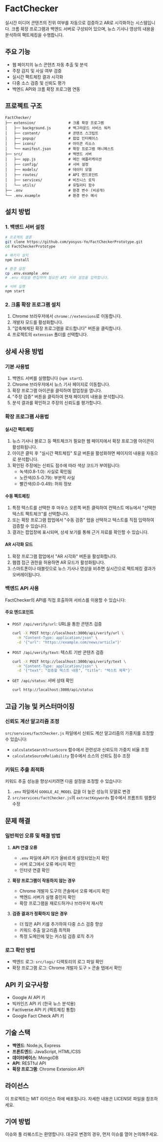 # FactChecker

실시간 미디어 콘텐츠의 진위 여부를 자동으로 검증하고 AR로 시각화하는 시스템입니다. 크롬 확장 프로그램과 백엔드 서버로 구성되어 있으며, 뉴스 기사나 영상의 내용을 분석하여 팩트체킹을 수행합니다.

## 주요 기능

- 웹 페이지의 뉴스 콘텐츠 자동 추출 및 분석
- 주장 감지 및 사실 여부 검증
- 실시간 팩트체킹 결과 시각화
- 다중 소스 검증 및 신뢰도 평가
- 백엔드 API와 크롬 확장 프로그램 연동

## 프로젝트 구조

```
FactChecker/
├── extension/               # 크롬 확장 프로그램
│   ├── background.js        # 백그라운드 서비스 워커
│   ├── content/             # 콘텐츠 스크립트
│   ├── popup/               # 팝업 인터페이스
│   ├── icons/               # 아이콘 리소스
│   └── manifest.json        # 확장 프로그램 매니페스트
├── src/                     # 백엔드 서버
│   ├── app.js               # 메인 애플리케이션
│   ├── config/              # 서버 설정
│   ├── models/              # 데이터 모델
│   ├── routes/              # API 엔드포인트
│   ├── services/            # 비즈니스 로직
│   └── utils/               # 유틸리티 함수
├── .env                     # 환경 변수 (비공개)
└── .env.example             # 환경 변수 예시
```

## 설치 방법

### 1. 백엔드 서버 설정

```bash
# 프로젝트 클론
git clone https://github.com/yosyus-Yo/FactCheckerPrototype.git
cd FactCheckerPrototype

# 패키지 설치
npm install

# 환경 설정
cp .env.example .env
# .env 파일을 편집하여 필요한 API 키와 설정을 입력합니다.

# 서버 실행
npm start
```

### 2. 크롬 확장 프로그램 설치

1. Chrome 브라우저에서 `chrome://extensions`로 이동합니다.
2. 개발자 모드를 활성화합니다.
3. "압축해제된 확장 프로그램을 로드합니다" 버튼을 클릭합니다.
4. 프로젝트의 `extension` 폴더를 선택합니다.

## 상세 사용 방법

### 기본 사용법

1. 백엔드 서버를 실행합니다 (`npm start`).
2. Chrome 브라우저에서 뉴스 기사 페이지로 이동합니다.
3. 확장 프로그램 아이콘을 클릭하여 팝업창을 엽니다.
4. "주장 검증" 버튼을 클릭하여 현재 페이지의 내용을 분석합니다.
5. 분석 결과를 확인하고 주장의 신뢰도를 평가합니다.

### 확장 프로그램 사용법

#### 실시간 팩트체킹

1. 뉴스 기사나 블로그 등 팩트체크가 필요한 웹 페이지에서 확장 프로그램 아이콘이 활성화됩니다.
2. 아이콘 클릭 후 "실시간 팩트체킹" 토글 버튼을 활성화하면 페이지의 내용을 자동으로 분석합니다.
3. 확인된 주장에는 신뢰도 점수에 따라 색상 코드가 부여됩니다:
   - 녹색(0.8-1.0): 사실로 확인됨
   - 노란색(0.5-0.79): 부분적 사실
   - 빨간색(0.0-0.49): 허위 정보

#### 수동 팩트체킹

1. 특정 텍스트를 선택한 후 마우스 오른쪽 버튼 클릭하여 컨텍스트 메뉴에서 "선택한 텍스트 팩트체크"를 선택합니다.
2. 또는 확장 프로그램 팝업에서 "수동 검증" 탭을 선택하고 텍스트를 직접 입력하여 검증할 수 있습니다.
3. 결과는 팝업창에 표시되며, 상세 보기를 통해 근거 자료를 확인할 수 있습니다.

#### AR 시각화 모드

1. 확장 프로그램 팝업에서 "AR 시각화" 버튼을 활성화합니다.
2. 웹캠 접근 권한을 허용하면 AR 모드가 활성화됩니다.
3. 스마트폰이나 태블릿으로 뉴스 기사나 영상을 비추면 실시간으로 팩트체킹 결과가 오버레이됩니다.

### 백엔드 API 사용

FactChecker의 API를 직접 호출하여 서비스를 이용할 수 있습니다:

#### 주요 엔드포인트

- `POST /api/verify/url`: URL을 통한 콘텐츠 검증
  ```bash
  curl -X POST http://localhost:3000/api/verify/url \
    -H "Content-Type: application/json" \
    -d '{"url": "https://example.com/news/article"}'
  ```

- `POST /api/verify/text`: 텍스트 기반 콘텐츠 검증
  ```bash
  curl -X POST http://localhost:3000/api/verify/text \
    -H "Content-Type: application/json" \
    -d '{"text": "검증할 텍스트 내용", "title": "텍스트 제목"}'
  ```

- `GET /api/status`: 서버 상태 확인
  ```bash
  curl http://localhost:3000/api/status
  ```

## 고급 기능 및 커스터마이징

### 신뢰도 계산 알고리즘 조정

`src/services/factChecker.js` 파일에서 신뢰도 계산 알고리즘의 가중치를 조정할 수 있습니다:

- `calculateSearchTrustScore` 함수에서 관련성과 신뢰도의 가중치 비율 조정
- `calculateSourceReliability` 함수에서 소스의 신뢰도 점수 조정

### 키워드 추출 최적화

키워드 추출 성능을 향상시키려면 다음 설정을 조정할 수 있습니다:

1. `.env` 파일에서 `GOOGLE_AI_MODEL` 값을 더 높은 성능의 모델로 변경
2. `src/services/factChecker.js`의 `extractKeywords` 함수에서 프롬프트 템플릿 수정

## 문제 해결

### 일반적인 오류 및 해결 방법

1. **API 연결 오류**
   - `.env` 파일에 API 키가 올바르게 설정되었는지 확인
   - 서버 로그에서 오류 메시지 확인
   - 인터넷 연결 확인

2. **확장 프로그램이 작동하지 않는 경우**
   - Chrome 개발자 도구의 콘솔에서 오류 메시지 확인
   - 백엔드 서버가 실행 중인지 확인
   - 확장 프로그램을 재로드하거나 브라우저 재시작

3. **검증 결과가 정확하지 않은 경우**
   - 더 많은 API 키를 추가하여 다중 소스 검증 향상
   - 키워드 추출 알고리즘 최적화
   - 특정 도메인에 맞는 커스텀 검증 로직 추가

### 로그 확인 방법

- 백엔드 로그: `src/logs/` 디렉토리의 로그 파일 확인
- 확장 프로그램 로그: Chrome 개발자 도구 > 콘솔 탭에서 확인

## API 키 요구사항

- Google AI API 키
- 빅카인즈 API 키 (한국 뉴스 분석용)
- Factiverse API 키 (팩트체킹 통합)
- Google Fact Check API 키 

## 기술 스택

- **백엔드**: Node.js, Express
- **프론트엔드**: JavaScript, HTML/CSS
- **데이터베이스**: MongoDB
- **API**: RESTful API
- **확장 프로그램**: Chrome Extension API

## 라이선스

이 프로젝트는 MIT 라이선스 하에 배포됩니다. 자세한 내용은 LICENSE 파일을 참조하세요.

## 기여 방법

이슈와 풀 리퀘스트는 환영합니다. 대규모 변경의 경우, 먼저 이슈를 열어 논의해주세요. 